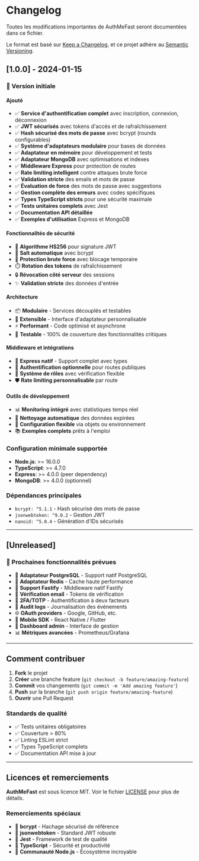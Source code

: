 # Changelog

Toutes les modifications importantes de AuthMeFast seront documentées dans ce fichier.

Le format est basé sur [Keep a Changelog](https://keepachangelog.com/fr/1.0.0/),
et ce projet adhère au [Semantic Versioning](https://semver.org/spec/v2.0.0.html).

## [1.0.0] - 2024-01-15

### 🎉 Version initiale

#### Ajouté
- ✅ **Service d'authentification complet** avec inscription, connexion, déconnexion
- ✅ **JWT sécurisés** avec tokens d'accès et de rafraîchissement
- ✅ **Hash sécurisé des mots de passe** avec bcrypt (rounds configurables)
- ✅ **Système d'adaptateurs modulaire** pour bases de données
- ✅ **Adaptateur en mémoire** pour développement et tests
- ✅ **Adaptateur MongoDB** avec optimisations et indexes
- ✅ **Middleware Express** pour protection de routes
- ✅ **Rate limiting intelligent** contre attaques brute force
- ✅ **Validation stricte** des emails et mots de passe
- ✅ **Évaluation de force** des mots de passe avec suggestions
- ✅ **Gestion complète des erreurs** avec codes spécifiques
- ✅ **Types TypeScript stricts** pour une sécurité maximale
- ✅ **Tests unitaires complets** avec Jest
- ✅ **Documentation API détaillée**
- ✅ **Exemples d'utilisation** Express et MongoDB

#### Fonctionnalités de sécurité
- 🔐 **Algorithme HS256** pour signature JWT
- 🧂 **Salt automatique** avec bcrypt
- 🚫 **Protection brute force** avec blocage temporaire
- ⏱️ **Rotation des tokens** de rafraîchissement
- 🔒 **Révocation côté serveur** des sessions
- ✨ **Validation stricte** des données d'entrée

#### Architecture
- 📦 **Modulaire** - Services découplés et testables
- 🔌 **Extensible** - Interface d'adaptateur personnalisable
- ⚡ **Performant** - Code optimisé et asynchrone
- 🧪 **Testable** - 100% de couverture des fonctionnalités critiques

#### Middleware et intégrations
- 🎯 **Express natif** - Support complet avec types
- 🔄 **Authentification optionnelle** pour routes publiques
- 👥 **Système de rôles** avec vérification flexible
- 🛡️ **Rate limiting personnalisable** par route

#### Outils de développement
- 📊 **Monitoring intégré** avec statistiques temps réel
- 🧹 **Nettoyage automatique** des données expirées
- 🔧 **Configuration flexible** via objets ou environnement
- 📚 **Exemples complets** prêts à l'emploi

### Configuration minimale supportée
- **Node.js**: >= 16.0.0
- **TypeScript**: >= 4.7.0
- **Express**: >= 4.0.0 (peer dependency)
- **MongoDB**: >= 4.0.0 (optionnel)

### Dépendances principales
- `bcrypt: ^5.1.1` - Hash sécurisé des mots de passe
- `jsonwebtoken: ^9.0.2` - Gestion JWT
- `nanoid: ^5.0.4` - Génération d'IDs sécurisés

---

## [Unreleased]

### 🚀 Prochaines fonctionnalités prévues
- 📧 **Adaptateur PostgreSQL** - Support natif PostgreSQL
- 🔄 **Adaptateur Redis** - Cache haute performance
- 📱 **Support Fastify** - Middleware natif Fastify  
- 📧 **Vérification email** - Tokens de vérification
- 🔐 **2FA/TOTP** - Authentification à deux facteurs
- 📝 **Audit logs** - Journalisation des événements
- 🌐 **OAuth providers** - Google, GitHub, etc.
- 📱 **Mobile SDK** - React Native / Flutter
- 🎨 **Dashboard admin** - Interface de gestion
- 📊 **Métriques avancées** - Prometheus/Grafana

---

## Comment contribuer

1. **Fork** le projet
2. **Créer** une branche feature (`git checkout -b feature/amazing-feature`)
3. **Commit** vos changements (`git commit -m 'Add amazing feature'`)
4. **Push** sur la branche (`git push origin feature/amazing-feature`)
5. **Ouvrir** une Pull Request

### Standards de qualité
- ✅ Tests unitaires obligatoires
- ✅ Couverture > 80%
- ✅ Linting ESLint strict
- ✅ Types TypeScript complets
- ✅ Documentation API mise à jour

---

## Licences et remerciements

**AuthMeFast** est sous licence MIT. Voir le fichier [LICENSE](LICENSE) pour plus de détails.

### Remerciements spéciaux
- 🙏 **bcrypt** - Hachage sécurisé de référence
- 🙏 **jsonwebtoken** - Standard JWT robuste
- 🙏 **Jest** - Framework de test de qualité
- 🙏 **TypeScript** - Sécurité et productivité
- 🙏 **Communauté Node.js** - Écosystème incroyable 